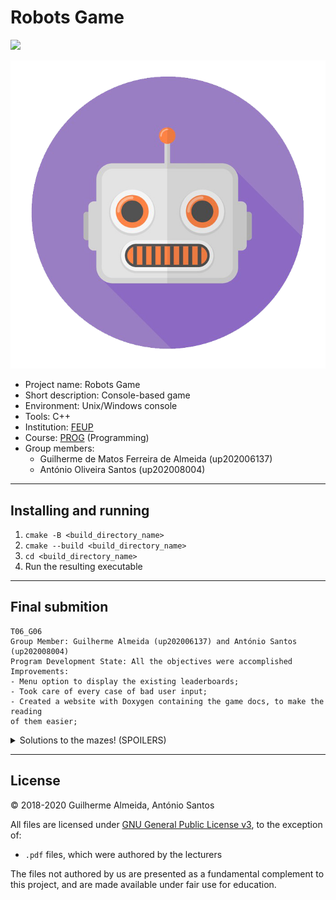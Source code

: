 # Robots Game

![](https://camo.githubusercontent.com/400c4e52df43f6a0ab8a89b74b1a78d1a64da56a7848b9110c9d2991bb7c3105/68747470733a2f2f696d672e736869656c64732e696f2f62616467652f4c6963656e73652d47504c76332d626c75652e737667)

![Image from [iconfinder](www.iconfinder.com)](./images/robotlogo.png)


- Project name: Robots Game
- Short description: Console-based game
- Environment: Unix/Windows console
- Tools: C++
- Institution: [FEUP](https://sigarra.up.pt/feup/pt/web_page.Inicial)
- Course: [PROG](https://sigarra.up.pt/feup/pt/UCURR_GERAL.FICHA_UC_VIEW?pv_ocorrencia_id=459468) (Programming)
- Group members:
    - Guilherme de Matos Ferreira de Almeida (up202006137)
    - António Oliveira Santos (up202008004)

---

## Installing and running
1) ``cmake -B <build_directory_name>``
2) ``cmake --build <build_directory_name>`` 
3) ``cd <build_directory_name>``
4) Run the resulting executable

---
## Final submition
```
T06_G06
Group Member: Guilherme Almeida (up202006137) and António Santos (up202008004)
Program Development State: All the objectives were accomplished
Improvements:
- Menu option to display the existing leaderboards;
- Took care of every case of bad user input;
- Created a website with Doxygen containing the game docs, to make the reading
of them easier;
```

<details>
    <summary>Solutions to the mazes! (SPOILERS)</summary>
    <p></p>
    <ul>
        <li>MAZE 01 - X > C > C</li>
        <li>MAZE 02 - Q > Q > Q > Q</li>
        <li>MAZE 03 - S > S > S</li>
        <li>MAZE 04 - C > C > C > Q > E > D > S > W > S > S > S > S > S > S > S</li>
    </ul>
</details>

---

## License

© 2018-2020 Guilherme Almeida, António Santos

All files are licensed under [GNU General Public License v3](https://github.com/gui1612/FEUP-PROG-Proj1/blob/main/LICENSE), to the exception of:
- `.pdf` files, which were authored by the lecturers

The files not authored by us are presented as a fundamental complement to this project, and are made available under fair use for education.
